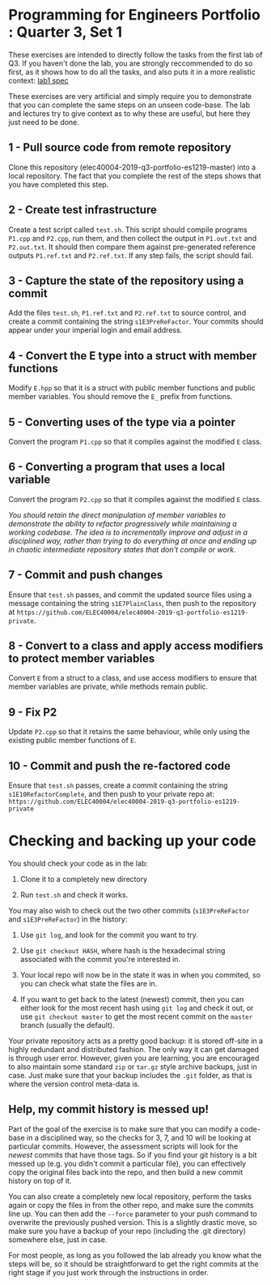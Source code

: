 Programming for Engineers Portfolio : Quarter 3, Set 1
======================================================

These exercises are intended to directly follow the tasks
from the first lab of Q3. If you haven't done the lab, you
are strongly reccommended to do so first, as it shows
how to do all the tasks, and also puts it in a more realistic
context: [lab1 spec](https://github.com/ELEC40004/elec40004-2019-q3-lab/tree/master/lab1)

These exercises are very artificial and simply require you to
demonstrate that you can complete the same steps on an
unseen code-base. The lab and lectures try to give context
as to why these are useful, but here they just need to be done.

1 - Pull source code from remote repository
-------------------------------------------

Clone this repository (elec40004-2019-q3-portfolio-es1219-master) into
a local repository. The fact that you complete the rest of the steps
shows that you have completed this step.

2 - Create test infrastructure
------------------------------

Create a test script called `test.sh`. This script should compile
programs `P1.cpp` and `P2.cpp`, run them, and
then collect the output in `P1.out.txt` and `P2.out.txt`.
It should then compare them against pre-generated reference outputs
`P1.ref.txt` and `P2.ref.txt`. If any step fails, the script should fail.

3 - Capture the state of the repository using a commit
------------------------------------------------------

Add the files `test.sh`, `P1.ref.txt` and `P2.ref.txt` to
source control, and create a commit containing the string `s1E3PreReFactor`.
Your commits should appear under your imperial login and email address.

4 - Convert the E type into a struct with member functions
-----------------------------------------------------------------------

Modify `E.hpp` so that it is a struct with public member functions
and public member variables. You should remove the `E_` prefix from functions.

5 - Converting uses of the type via a pointer
---------------------------------------------

Convert the program `P1.cpp` so that it compiles against the modified `E` class.

6 - Converting a program that uses a local variable
---------------------------------------------------

Convert the program `P2.cpp` so that it compiles against the modified `E` class.

_You should retain the direct manipulation of member variables to demonstrate the ability to_
_refactor progressively while maintaining a working codebase. The idea is to incrementally_
_improve and adjust in a disciplined way, rather than trying to do everything at once and_
_ending up in chaotic intermediate repository states that don't compile or work._

7 - Commit and push changes
---------------------------

Ensure that `test.sh` passes, and commit the updated source files using a
message containing the string `s1E7PlainClass`, then push to the repository
at `https://github.com/ELEC40004/elec40004-2019-q3-portfolio-es1219-private`.

8 - Convert to a class and apply access modifiers to protect member variables
------------------------------------------------------

Convert `E` from a struct to a class, and use access modifiers to ensure
that member variables are private, while methods remain public.

9 - Fix P2
---------------------

Update `P2.cpp` so that it retains the same behaviour, while
only using the existing public member functions of `E`.

10 - Commit and push the re-factored code
-----------------------------------------

Ensure that `test.sh` passes, create a commit containing the string
`s1E10RefactorComplete`, and then push to your private repo at:
`https://github.com/ELEC40004/elec40004-2019-q3-portfolio-es1219-private`

Checking and backing up your code
=================================

You should check your code as in the lab:

1.  Clone it to a completely new directory

2.  Run `test.sh` and check it works.

You may also wish to check out the two other commits (`s1E3PreReFactor` and `s1E3PreReFactor`)
in the history:

1.  Use `git log`, and look for the commit you want to try.

2.  Use `git checkout HASH`, where hash is the hexadecimal string
    associated with the commit you're interested in.

3.  Your local repo will now be in the state it was in when you commited,
    so you can check what state the files are in.

4.  If you want to get back to the latest (newest) commit, then you
    can either look for the most recent hash using `git log` and check
    it out, or use `git checkout master` to get the most recent commit
    on the  `master` branch (usually the default).

Your private repository acts as a pretty good backup: it is stored off-site
in a highly redundant and distributed fashion. The only way it can
get damaged is through user error. However, given you are learning,
you are encouraged to also maintain some standard `zip` or `tar.gz`
style archive backups, just in case. Just make sure that your backup
includes the `.git` folder, as that is where the version control
meta-data is.

Help, my commit history is messed up!
-------------------------------------

Part of the goal of the exercise is to make sure that you can
modify a code-base in a disciplined way, so the checks for 3, 7, and 10
will be looking at particular commits. However, the assessment scripts
will look for the _newest_ commits that have those tags. So if you
find your git history is a bit messed up (e.g. you didn't commit a 
particular file), you can effectively copy the original files
back into the repo, and then build a new commit history on top of it.

You can also create a completely new local repository, perform the
tasks again or copy the files in from the other repo, and make
sure the commits line up. You can then add the `--force` parameter
to your push command to overwrite the previously pushed version.
This is a slightly drastic move, so make sure you have a backup
of your repo (including the .git directory) somewhere else, just
in case.

For most people, as long as you followed the lab already you know what
the steps will be, so it should be straightforward to get the right
commits at the right stage if you just work through the instructions in order.